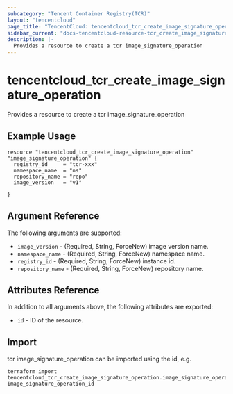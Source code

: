 ```yaml
---
subcategory: "Tencent Container Registry(TCR)"
layout: "tencentcloud"
page_title: "TencentCloud: tencentcloud_tcr_create_image_signature_operation"
sidebar_current: "docs-tencentcloud-resource-tcr_create_image_signature_operation"
description: |-
  Provides a resource to create a tcr image_signature_operation
---
```


# tencentcloud_tcr_create_image_signature_operation

Provides a resource to create a tcr image_signature_operation

## Example Usage

```hcl
resource "tencentcloud_tcr_create_image_signature_operation" "image_signature_operation" {
  registry_id     = "tcr-xxx"
  namespace_name  = "ns"
  repository_name = "repo"
  image_version   = "v1"

}
```

## Argument Reference

The following arguments are supported:

* `image_version` - (Required, String, ForceNew) image version name.
* `namespace_name` - (Required, String, ForceNew) namespace name.
* `registry_id` - (Required, String, ForceNew) instance id.
* `repository_name` - (Required, String, ForceNew) repository name.

## Attributes Reference

In addition to all arguments above, the following attributes are exported:

* `id` - ID of the resource.



## Import

tcr image_signature_operation can be imported using the id, e.g.

```
terraform import tencentcloud_tcr_create_image_signature_operation.image_signature_operation image_signature_operation_id
```

